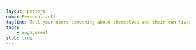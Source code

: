 ```yaml
---
layout: pattern
name: PersonalizeIt
tagline: Tell your users something about themselves and their own lives, instead presenting abstract, generic facts.
tags:
    - engagement
stub: true
---
```

